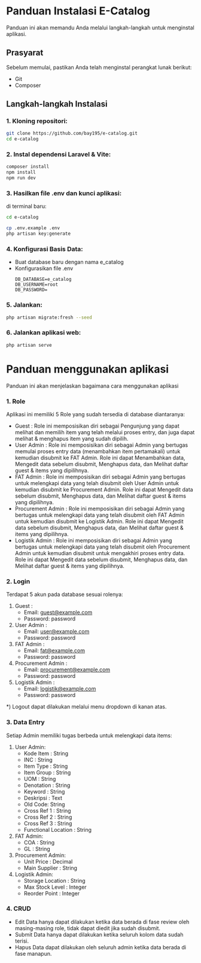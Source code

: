 
# Panduan Instalasi E-Catalog
Panduan ini akan memandu Anda melalui langkah-langkah untuk menginstal aplikasi.
## Prasyarat
Sebelum memulai, pastikan Anda telah menginstal perangkat lunak berikut:
- Git
- Composer
## Langkah-langkah Instalasi
### 1. Kloning repositori:
```bash
git clone https://github.com/bay195/e-catalog.git
cd e-catalog
```
### 2. Instal dependensi Laravel & Vite:
```bash
composer install
npm install
npm run dev
```
### 3. Hasilkan file .env dan kunci aplikasi:
di terminal baru:
```bash
cd e-catalog
```
```bash
cp .env.example .env
php artisan key:generate
```
### 4. Konfigurasi Basis Data:
- Buat database baru dengan nama e_catalog
- Konfigurasikan file .env
  ```env
  DB_DATABASE=e_catalog
  DB_USERNAME=root
  DB_PASSWORD=
  ```
### 5. Jalankan:
```bash
php artisan migrate:fresh --seed
```
### 6. Jalankan aplikasi web:
```bash
php artisan serve
```


# Panduan menggunakan aplikasi
Panduan ini akan menjelaskan bagaimana cara menggunakan aplikasi
### 1. Role
Aplikasi ini memiliki 5 Role yang sudah tersedia di database diantaranya:
- Guest : Role ini memposisikan diri sebagai Pengunjung yang dapat melihat dan memilih item yang telah melalui proses entry, dan juga dapat melihat & menghapus item yang sudah dipilih. 
- User Admin : Role ini memposisikan diri sebagai Admin yang bertugas memulai proses entry data (menambahkan item pertamakali) untuk kemudian disubmit ke FAT Admin. Role ini dapat Menambahkan data, Mengedit data sebelum disubmit, Menghapus data, dan Melihat daftar guest & items yang dipilihnya.
- FAT Admin : Role ini memposisikan diri sebagai Admin yang bertugas untuk melengkapi data yang telah disubmit oleh User Admin untuk kemudian disubmit ke Procurement Admin. Role ini dapat Mengedit data sebelum disubmit, Menghapus data, dan Melihat daftar guest & items yang dipilihnya.
- Procurement Admin : Role ini memposisikan diri sebagai Admin yang bertugas untuk melengkapi data yang telah disubmit oleh FAT Admin untuk kemudian disubmit ke Logistik Admin. Role ini dapat Mengedit data sebelum disubmit, Menghapus data, dan Melihat daftar guest & items yang dipilihnya.
- Logistik Admin : Role ini memposisikan diri sebagai Admin yang bertugas untuk melengkapi data yang telah disubmit oleh Procurement Admin untuk kemudian disubmit untuk mengakhiri proses entry data. Role ini dapat Mengedit data sebelum disubmit, Menghapus data, dan Melihat daftar guest & items yang dipilihnya.
### 2. Login
Terdapat 5 akun pada database sesuai rolenya:
1. Guest :
   - Email: guest@example.com
   - Password: password
2. User Admin :
   - Email: user@example.com
   - Password: password
3. FAT Admin :
   - Email: fat@example.com
   - Password: password
4. Procurement Admin :
   - Email: procurement@example.com
   - Password: password
5. Logistik Admin :
   - Email: logistik@example.com
   - Password: password

*) Logout dapat dilakukan melalui menu dropdown di kanan atas.
### 3. Data Entry
Setiap Admin memiliki tugas berbeda untuk melengkapi data items:
1. User Admin:
   - Kode Item : String
   - INC : String
   - Item Type : String
   - Item Group : String
   - UOM : String
   - Denotation : String
   - Keyword : String
   - Deskripsi : Text
   - Old Code: String
   - Cross Ref 1 : String
   - Cross Ref 2 : String
   - Cross Ref 3 : String
   - Functional Location : String
2. FAT Admin:
   - COA : String
   - GL : String
3. Procurement Admin:
   - Unit Price : Decimal
   - Main Supplier : String
4. Logistik Admin:
   - Storage Location : String
   - Max Stock Level : Integer
   - Reorder Point : Integer
### 4. CRUD
- Edit Data hanya dapat dilakukan ketika data berada di fase review oleh masing-masing role, tidak dapat diedit jika sudah disubmit.
- Submit Data hanya dapat dilakukan ketika seluruh kolom data sudah terisi.
- Hapus Data dapat dilakukan oleh seluruh admin ketika data berada di fase manapun.

